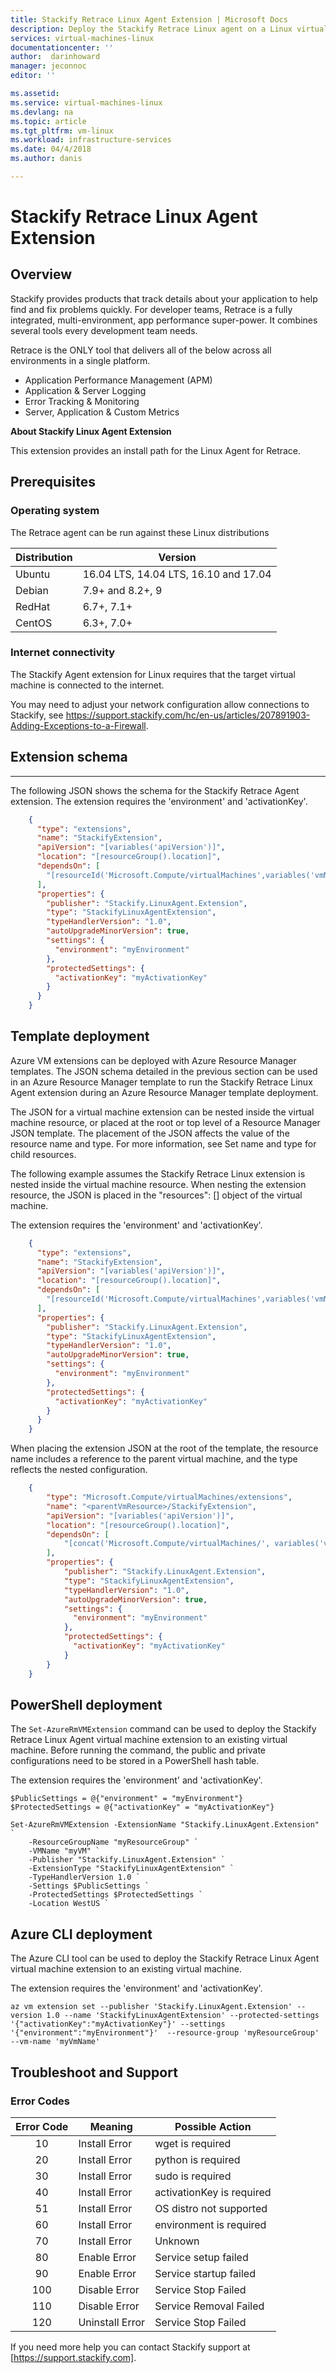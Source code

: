 ```yaml
---
title: Stackify Retrace Linux Agent Extension | Microsoft Docs
description: Deploy the Stackify Retrace Linux agent on a Linux virtual machine.
services: virtual-machines-linux 
documentationcenter: ''
author:  darinhoward
manager: jeconnoc 
editor: ''

ms.assetid: 
ms.service: virtual-machines-linux
ms.devlang: na
ms.topic: article
ms.tgt_pltfrm: vm-linux
ms.workload: infrastructure-services 
ms.date: 04/4/2018
ms.author: danis

---
```

# Stackify Retrace Linux Agent Extension

## Overview
Stackify provides products that track details about your application to help find and fix problems quickly. For developer teams, Retrace is a fully integrated, multi-environment, app performance super-power. It combines several tools every development team needs.

Retrace is the ONLY tool that delivers all of the below across all environments in a single platform.

* Application Performance Management (APM)
* Application & Server Logging
* Error Tracking & Monitoring
* Server, Application & Custom Metrics

**About Stackify Linux Agent Extension**

This extension provides an install path for the Linux Agent for Retrace. 

## Prerequisites

### Operating system 
The Retrace agent can be run against these Linux distributions

| Distribution | Version |
|---|---|
| Ubuntu | 16.04 LTS, 14.04 LTS, 16.10 and 17.04 |
| Debian | 7.9+ and 8.2+, 9 |
| RedHat | 6.7+, 7.1+ |
| CentOS | 6.3+, 7.0+ |

### Internet connectivity
The Stackify Agent extension for Linux requires that the target virtual machine is connected to the internet. 

You may need to adjust your network configuration allow connections to Stackify, see https://support.stackify.com/hc/en-us/articles/207891903-Adding-Exceptions-to-a-Firewall. 


## Extension schema
---

The following JSON shows the schema for the Stackify Retrace Agent extension. The extension requires the 'environment' and 'activationKey'.

```json
    {
      "type": "extensions",
      "name": "StackifyExtension",
      "apiVersion": "[variables('apiVersion')]",
      "location": "[resourceGroup().location]",
      "dependsOn": [
        "[resourceId('Microsoft.Compute/virtualMachines',variables('vmName'))]"
      ],
      "properties": {
        "publisher": "Stackify.LinuxAgent.Extension",
        "type": "StackifyLinuxAgentExtension",
        "typeHandlerVersion": "1.0",
        "autoUpgradeMinorVersion": true,
        "settings": {
          "environment": "myEnvironment"
        },
        "protectedSettings": {
          "activationKey": "myActivationKey"
        }
      }
    }      
```

## Template deployment 

Azure VM extensions can be deployed with Azure Resource Manager templates. The JSON schema detailed in the previous section can be used in an Azure Resource Manager template to run the Stackify Retrace Linux Agent extension during an Azure Resource Manager template deployment.  

The JSON for a virtual machine extension can be nested inside the virtual machine resource, or placed at the root or top level of a Resource Manager JSON template. The placement of the JSON affects the value of the resource name and type. For more information, see Set name and type for child resources.

The following example assumes the Stackify Retrace Linux extension is nested inside the virtual machine resource. When nesting the extension resource, the JSON is placed in the "resources": [] object of the virtual machine.

The extension requires the 'environment' and 'activationKey'.

```json
    {
      "type": "extensions",
      "name": "StackifyExtension",
      "apiVersion": "[variables('apiVersion')]",
      "location": "[resourceGroup().location]",
      "dependsOn": [
        "[resourceId('Microsoft.Compute/virtualMachines',variables('vmName'))]"
      ],
      "properties": {
        "publisher": "Stackify.LinuxAgent.Extension",
        "type": "StackifyLinuxAgentExtension",
        "typeHandlerVersion": "1.0",
        "autoUpgradeMinorVersion": true,
        "settings": {
          "environment": "myEnvironment"
        },
        "protectedSettings": {
          "activationKey": "myActivationKey"
        }
      }
    }      
```

When placing the extension JSON at the root of the template, the resource name includes a reference to the parent virtual machine, and the type reflects the nested configuration.

```json
    {
        "type": "Microsoft.Compute/virtualMachines/extensions",
        "name": "<parentVmResource>/StackifyExtension",
        "apiVersion": "[variables('apiVersion')]",
        "location": "[resourceGroup().location]",
        "dependsOn": [
            "[concat('Microsoft.Compute/virtualMachines/', variables('vmName'))]"
        ],
        "properties": {
            "publisher": "Stackify.LinuxAgent.Extension",
            "type": "StackifyLinuxAgentExtension",
            "typeHandlerVersion": "1.0",
            "autoUpgradeMinorVersion": true,
            "settings": {
              "environment": "myEnvironment"
            },
            "protectedSettings": {
              "activationKey": "myActivationKey"
            }
        }
    }
```


## PowerShell deployment

The `Set-AzureRmVMExtension` command can be used to deploy the Stackify Retrace Linux Agent virtual machine extension to an existing virtual machine. Before running the command, the public and private configurations need to be stored in a PowerShell hash table.

The extension requires the 'environment' and 'activationKey'.

```
$PublicSettings = @{"environment" = "myEnvironment"}
$ProtectedSettings = @{"activationKey" = "myActivationKey"}

Set-AzureRmVMExtension -ExtensionName "Stackify.LinuxAgent.Extension" `
    -ResourceGroupName "myResourceGroup" `
    -VMName "myVM" `
    -Publisher "Stackify.LinuxAgent.Extension" `
    -ExtensionType "StackifyLinuxAgentExtension" `
    -TypeHandlerVersion 1.0 `
    -Settings $PublicSettings `
    -ProtectedSettings $ProtectedSettings `
    -Location WestUS `
```

## Azure CLI deployment 

The Azure CLI tool can be used to deploy the Stackify Retrace Linux Agent virtual machine extension to an existing virtual machine.  

The extension requires the 'environment' and 'activationKey'.

``` 
az vm extension set --publisher 'Stackify.LinuxAgent.Extension' --version 1.0 --name 'StackifyLinuxAgentExtension' --protected-settings '{"activationKey":"myActivationKey"}' --settings '{"environment":"myEnvironment"}'  --resource-group 'myResourceGroup' --vm-name 'myVmName'
```

## Troubleshoot and Support

### Error Codes

| Error Code | Meaning | Possible Action |
| :---: | --- | --- |
| 10 | Install Error | wget is required |
| 20 | Install Error | python is required |
| 30 | Install Error | sudo is required |
| 40 | Install Error | activationKey is required |
| 51 | Install Error | OS distro not supported |
| 60 | Install Error | environment is required |
| 70 | Install Error | Unknown |
| 80 | Enable Error | Service setup failed |
| 90 | Enable Error | Service startup failed |
| 100 | Disable Error | Service Stop Failed |
| 110 | Disable Error | Service Removal Failed |
| 120 | Uninstall Error | Service Stop Failed |

If you need more help you can contact Stackify support at [https://support.stackify.com].